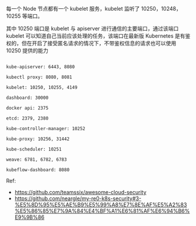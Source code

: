 每一个 Node 节点都有一个 kubelet 服务，kubelet 监听了 10250，10248，10255 等端口。

其中 10250 端口是 kubelet 与 apiserver 进行通信的主要端口，通过该端口 kubelet 可以知道自己当前应该处理的任务，该端口在最新版 Kubernetes 是有鉴权的，但在开启了接受匿名请求的情况下，不带鉴权信息的请求也可以使用 10250 提供的能力
```

kube-apiserver: 6443, 8080

kubectl proxy: 8080, 8081

kubelet: 10250, 10255, 4149

dashboard: 30000

docker api: 2375

etcd: 2379, 2380

kube-controller-manager: 10252

kube-proxy: 10256, 31442

kube-scheduler: 10251

weave: 6781, 6782, 6783

kubeflow-dashboard: 8080

```

Ref:
- https://github.com/teamssix/awesome-cloud-security
- https://github.com/neargle/my-re0-k8s-security#3-%E5%8D%95%E5%AE%B9%E5%99%A8%E7%8E%AF%E5%A2%83%E5%86%85%E7%9A%84%E4%BF%A1%E6%81%AF%E6%94%B6%E9%9B%86

